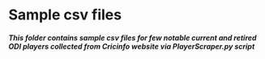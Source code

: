# Sample csv files
 ##### This folder contains sample csv files for few notable current and retired ODI players collected from Cricinfo website via PlayerScraper.py script
